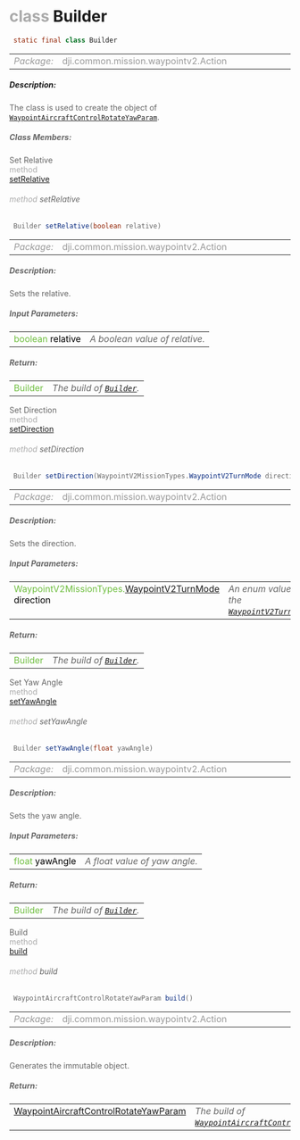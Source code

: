 <div class="article"><h1 ><font color="#AAA">class </font>Builder</h1></div>

~~~java
 static final class Builder 
~~~

<html><table class="table-supportedby"><tr valign="top"><td width=15%><font color="#999"><i>Package:</i></td><td width=85%><font color="#999">dji.common.mission.waypointv2.Action</td></tr></table></html>



##### Description:



<font color="#666">The class is used to create the object of <code><a href="/Components/Missions/DJIWaypointV2AircraftControlParam_DJIWaypointV2AircraftControlRotateHeadingParam.html#djiwaypointv2aircraftcontrolparam_djiwaypointv2aircraftcontrolrotateheadingparam">WaypointAircraftControlRotateYawParam</a></code>.



##### Class Members:

<div class="api-row" id="djiwaypointv2aircraftcontrolparam_djiwaypointv2aircraftcontrolrotateheadingparam_builder_setrelative"><div class="api-col left">Set Relative</div><div class="api-col middle" style="color:#AAA">method</div><div class="api-col right"><a class="trigger" href="#djiwaypointv2aircraftcontrolparam_djiwaypointv2aircraftcontrolrotateheadingparam_builder_setrelative_inline">setRelative</a></div></div><div class="inline-doc" id="djiwaypointv2aircraftcontrolparam_djiwaypointv2aircraftcontrolrotateheadingparam_builder_setrelative_inline"

><div class="article"><h6 ><font color="#AAA">method </font>setRelative</h6></div>

~~~java
 Builder setRelative(boolean relative) 
~~~

<html><table class="table-supportedby"><tr valign="top"><td width=15%><font color="#999"><i>Package:</i></td><td width=85%><font color="#999">dji.common.mission.waypointv2.Action</td></tr></table></html>



##### Description:



<font color="#666">Sets the relative.



##### Input Parameters:

<html><table class="table-inline-parameters"><tr valign="top"><td><font color="#70BF41">boolean <font color="#000">relative</td><td><font color="#666"><i>A boolean value of relative.</i></td></tr></table></html>

##### Return:

<html><table class="table-inline-parameters"><tr valign="top"><td><font color="#70BF41">Builder</td><td><font color="#666"><i>The build of <code><a href="/Components/Missions/DJIWaypointV2AircraftControlParam_DJIWaypointV2AircraftControlRotateHeadingParam_Builder.html#djiwaypointv2aircraftcontrolparam_djiwaypointv2aircraftcontrolrotateheadingparam_builder">Builder</a></code>.</i></td></tr></table></html></div>

<div class="api-row" id="djiwaypointv2aircraftcontrolparam_djiwaypointv2aircraftcontrolrotateheadingparam_builder_setdirection"><div class="api-col left">Set Direction</div><div class="api-col middle" style="color:#AAA">method</div><div class="api-col right"><a class="trigger" href="#djiwaypointv2aircraftcontrolparam_djiwaypointv2aircraftcontrolrotateheadingparam_builder_setdirection_inline">setDirection</a></div></div><div class="inline-doc" id="djiwaypointv2aircraftcontrolparam_djiwaypointv2aircraftcontrolrotateheadingparam_builder_setdirection_inline"

><div class="article"><h6 ><font color="#AAA">method </font>setDirection</h6></div>

~~~java
 Builder setDirection(WaypointV2MissionTypes.WaypointV2TurnMode direction) 
~~~

<html><table class="table-supportedby"><tr valign="top"><td width=15%><font color="#999"><i>Package:</i></td><td width=85%><font color="#999">dji.common.mission.waypointv2.Action</td></tr></table></html>



##### Description:



<font color="#666">Sets the direction.



##### Input Parameters:

<html><table class="table-inline-parameters"><tr valign="top"><td><font color="#70BF41">WaypointV2MissionTypes.<a href="/Components/Missions/DJIWaypointV2.html#djiwaypointv2_djiwaypointv2turnmode">WaypointV2TurnMode</a> <font color="#000">direction</td><td><font color="#666"><i>An enum value of the <code><a href="/Components/Missions/DJIWaypointV2.html#djiwaypointv2_djiwaypointv2turnmode">WaypointV2TurnMode</a></code>.</i></td></tr></table></html>

##### Return:

<html><table class="table-inline-parameters"><tr valign="top"><td><font color="#70BF41">Builder</td><td><font color="#666"><i>The build of <code><a href="/Components/Missions/DJIWaypointV2AircraftControlParam_DJIWaypointV2AircraftControlRotateHeadingParam_Builder.html#djiwaypointv2aircraftcontrolparam_djiwaypointv2aircraftcontrolrotateheadingparam_builder">Builder</a></code>.</i></td></tr></table></html></div>

<div class="api-row" id="djiwaypointv2aircraftcontrolparam_djiwaypointv2aircraftcontrolrotateheadingparam_builder_setyawangle"><div class="api-col left">Set Yaw Angle</div><div class="api-col middle" style="color:#AAA">method</div><div class="api-col right"><a class="trigger" href="#djiwaypointv2aircraftcontrolparam_djiwaypointv2aircraftcontrolrotateheadingparam_builder_setyawangle_inline">setYawAngle</a></div></div><div class="inline-doc" id="djiwaypointv2aircraftcontrolparam_djiwaypointv2aircraftcontrolrotateheadingparam_builder_setyawangle_inline"

><div class="article"><h6 ><font color="#AAA">method </font>setYawAngle</h6></div>

~~~java
 Builder setYawAngle(float yawAngle) 
~~~

<html><table class="table-supportedby"><tr valign="top"><td width=15%><font color="#999"><i>Package:</i></td><td width=85%><font color="#999">dji.common.mission.waypointv2.Action</td></tr></table></html>



##### Description:



<font color="#666">Sets the yaw angle.



##### Input Parameters:

<html><table class="table-inline-parameters"><tr valign="top"><td><font color="#70BF41">float <font color="#000">yawAngle</td><td><font color="#666"><i>A float value of yaw angle.</i></td></tr></table></html>

##### Return:

<html><table class="table-inline-parameters"><tr valign="top"><td><font color="#70BF41">Builder</td><td><font color="#666"><i>The build of <code><a href="/Components/Missions/DJIWaypointV2AircraftControlParam_DJIWaypointV2AircraftControlRotateHeadingParam_Builder.html#djiwaypointv2aircraftcontrolparam_djiwaypointv2aircraftcontrolrotateheadingparam_builder">Builder</a></code>.</i></td></tr></table></html></div>

<div class="api-row" id="djiwaypointv2aircraftcontrolparam_djiwaypointv2aircraftcontrolrotateheadingparam_builder_build"><div class="api-col left">Build</div><div class="api-col middle" style="color:#AAA">method</div><div class="api-col right"><a class="trigger" href="#djiwaypointv2aircraftcontrolparam_djiwaypointv2aircraftcontrolrotateheadingparam_builder_build_inline">build</a></div></div><div class="inline-doc" id="djiwaypointv2aircraftcontrolparam_djiwaypointv2aircraftcontrolrotateheadingparam_builder_build_inline"

><div class="article"><h6 ><font color="#AAA">method </font>build</h6></div>

~~~java
 WaypointAircraftControlRotateYawParam build() 
~~~

<html><table class="table-supportedby"><tr valign="top"><td width=15%><font color="#999"><i>Package:</i></td><td width=85%><font color="#999">dji.common.mission.waypointv2.Action</td></tr></table></html>



##### Description:



<font color="#666">Generates the immutable object.



##### Return:

<html><table class="table-inline-parameters"><tr valign="top"><td><font color="#70BF41"><a href="/Components/Missions/DJIWaypointV2AircraftControlParam_DJIWaypointV2AircraftControlRotateHeadingParam.html#djiwaypointv2aircraftcontrolparam_djiwaypointv2aircraftcontrolrotateheadingparam">WaypointAircraftControlRotateYawParam</a></td><td><font color="#666"><i>The build of <code><a href="/Components/Missions/DJIWaypointV2AircraftControlParam_DJIWaypointV2AircraftControlRotateHeadingParam.html#djiwaypointv2aircraftcontrolparam_djiwaypointv2aircraftcontrolrotateheadingparam">WaypointAircraftControlRotateYawParam</a></code>.</i></td></tr></table></html></div>


